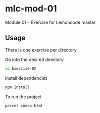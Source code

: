 # mlc-mod-01

Module 01 - Exercise for Lemoncode master

## Usage

There is one exercise per directory.

Go into the desired directory

```bash
cd Exercise-0X
```

Install dependencies

```bash
npm install
```

To run the project

```bash
parcel index.html
```

